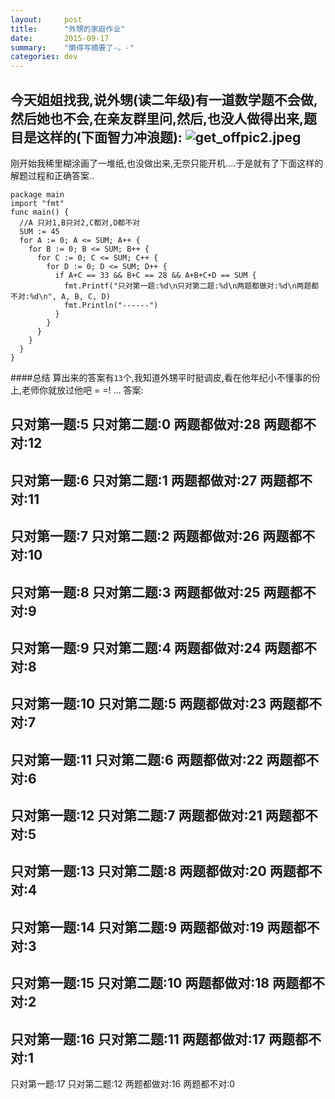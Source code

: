 ```yaml
---
layout:     post
title:      "外甥的家庭作业"
date:       2015-09-17
summary:    "懒得写摘要了-。-"
categories: dev
---
```


今天姐姐找我,说外甥(读二年级)有一道数学题不会做,然后她也不会,在亲友群里问,然后,也没人做得出来,题目是这样的(下面智力冲浪题):
![get_offpic2.jpeg](https://m-pub.oss-cn-hongkong.aliyuncs.com/img/2015/226189-cff79a88fe7133ca.jpeg)
---
刚开始我稀里糊涂画了一堆纸,也没做出来,无奈只能开机....于是就有了下面这样的解题过程和正确答案..
```golang
package main
import "fmt"
func main() {
  //A 只对1,B只对2,C都对,D都不对
  SUM := 45
  for A := 0; A <= SUM; A++ {
    for B := 0; B <= SUM; B++ {
      for C := 0; C <= SUM; C++ {
        for D := 0; D <= SUM; D++ {
          if A+C == 33 && B+C == 28 && A+B+C+D == SUM {
            fmt.Printf("只对第一题:%d\n只对第二题:%d\n两题都做对:%d\n两题都不对:%d\n", A, B, C, D)
            fmt.Println("------")
          }
        }
      }
    }
  }
}
```
####总结
算出来的答案有`13`个,我知道外甥平时挺调皮,看在他年纪小不懂事的份上,老师你就放过他吧 = =!   ...
答案:

只对第一题:5
只对第二题:0
两题都做对:28
两题都不对:12
------
只对第一题:6
只对第二题:1
两题都做对:27
两题都不对:11
------
只对第一题:7
只对第二题:2
两题都做对:26
两题都不对:10
------
只对第一题:8
只对第二题:3
两题都做对:25
两题都不对:9
------
只对第一题:9
只对第二题:4
两题都做对:24
两题都不对:8
------
只对第一题:10
只对第二题:5
两题都做对:23
两题都不对:7
------
只对第一题:11
只对第二题:6
两题都做对:22
两题都不对:6
------
只对第一题:12
只对第二题:7
两题都做对:21
两题都不对:5
------
只对第一题:13
只对第二题:8
两题都做对:20
两题都不对:4
------
只对第一题:14
只对第二题:9
两题都做对:19
两题都不对:3
------
只对第一题:15
只对第二题:10
两题都做对:18
两题都不对:2
------
只对第一题:16
只对第二题:11
两题都做对:17
两题都不对:1
------
只对第一题:17
只对第二题:12
两题都做对:16
两题都不对:0

